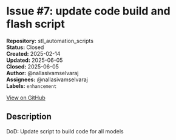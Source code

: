 # Issue #7: update code build and flash script

**Repository:** stl_automation_scripts  
**Status:** Closed  
**Created:** 2025-02-14  
**Updated:** 2025-06-05  
**Closed:** 2025-06-05  
**Author:** @nallasivamselvaraj  
**Assignees:** @nallasivamselvaraj  
**Labels:** `enhancement`  

[View on GitHub](https://github.com/Simtestlab/stl_automation_scripts/issues/7)

## Description

DoD: Update script to build code for all models
